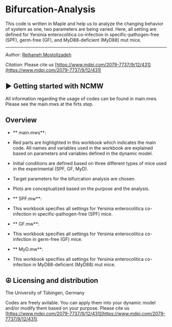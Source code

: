   Bifurcation-Analysis
 =======================
This code is written in Maple and help us to analyze the changing behavior of system as one, two parameters are being varied.
Here, all setting are defined for Yersinia enterocolitica co-infection in specific-pathogen-free (SPF), germ-free (GF), and MyD88-deficient (MyD88) mut mice.


----
*Author*: [Reihaneh Mostolizadeh](https://uni-tuebingen.de/en/fakultaeten/mathematisch-naturwissenschaftliche-fakultaet/fachbereiche/informatik/lehrstuehle/systems-biology/team/dr-reihaneh-mostolizadeh/)


*Citation*: Please cite us [https://www.mdpi.com/2079-7737/9/12/431](https://www.mdpi.com/2079-7737/9/12/431)

► Getting started with NCMW
----------------------------

All information regarding the usage of codes can be found in main.mws.
Please see the main.mws at the firts step.

Overview
--------

- ** main.mws**: 
- Red parts are highlighted in this workbook which indicates the main code. All names and variables used in the workbook are explained based on parameters and variables defined in the dynamic model.
- Initial conditions are defined based on three different types of mice used in the experimental (SPF, GF, MyD).
- Target parameters for the bifurcation analysis are chosen.
- Plots are conceptualized based on the purpose and the analysis. 

- ** SPF.mw**: 
- This workbook specifies all settings for Yersinia enterocolitica co-infection in specific-pathogen-free (SPF) mice.

- ** GF.mw**: 
- This workbook specifies all settings for Yersinia enterocolitica co-infection in germ-free (GF) mice.

- ** MyD.mw**: 
- This workbook specifies all settings for Yersinia enterocolitica co-infection in MyD88-deficient (MyD88) mut mice.

☮ Licensing and distribution
----------------------------

The University of Tübingen, Germany

Codes are freely avilable. You can apply them into your dynamic model and/or modify them based on your purpose. Please cite us [https://www.mdpi.com/2079-7737/9/12/431](https://www.mdpi.com/2079-7737/9/12/431).
